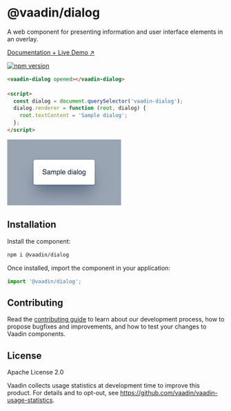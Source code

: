 # @vaadin/dialog

A web component for presenting information and user interface elements in an overlay.

[Documentation + Live Demo ↗](https://vaadin.com/docs/latest/components/dialog)

[![npm version](https://badgen.net/npm/v/@vaadin/dialog)](https://www.npmjs.com/package/@vaadin/dialog)

```html
<vaadin-dialog opened></vaadin-dialog>

<script>
  const dialog = document.querySelector('vaadin-dialog');
  dialog.renderer = function (root, dialog) {
    root.textContent = 'Sample dialog';
  };
</script>
```

[<img src="https://raw.githubusercontent.com/vaadin/web-components/main/packages/dialog/screenshot.png" width="264" alt="Screenshot of vaadin-dialog">](https://vaadin.com/docs/latest/components/dialog)

## Installation

Install the component:

```sh
npm i @vaadin/dialog
```

Once installed, import the component in your application:

```js
import '@vaadin/dialog';
```

## Contributing

Read the [contributing guide](https://vaadin.com/docs/latest/contributing) to learn about our development process, how to propose bugfixes and improvements, and how to test your changes to Vaadin components.

## License

Apache License 2.0

Vaadin collects usage statistics at development time to improve this product.
For details and to opt-out, see https://github.com/vaadin/vaadin-usage-statistics.
